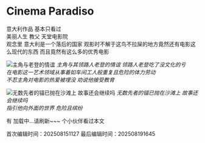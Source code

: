 # Cinema Paradiso

意大利作品 基本只看过  
美丽人生 教父 天堂电影院  
观念里 意大利是一个落后的国家 观影时不解于这鸟不拉屎的地方竟然还有电影这么现代的东西 而且竟然有这么多的优秀电影

![主角与老登的情谊](/public/images/CinemaParadiso1.png)
*主角与其领路人老登的情谊 领路人老登吃了没文化的亏  
在电影这一艺术领域从事着如车间工人般重复且危险的体力劳动  
不忍主角对电影的热爱被埋没 劝说他接受教育*

![无数先者的锚已抛在沙滩上 故事还会继续吗](/public/images/CinemaParadiso2.png)
*无数先者的锚已抛在沙滩上 故事还会继续吗  
指引他向外面的世界 危险且缤纷*

有 <span id="busuanzi_page_pv">加载中...请刷新~~~</span> 个小伙伴看过本文


<!-- 文章编辑时间信息 -->
首次编辑时间：202508151127
最后编辑时间：202508191645
<!-- 编辑时间信息结束 -->
